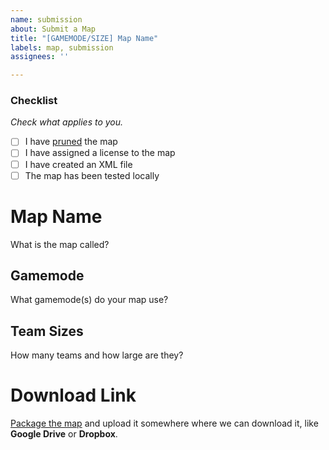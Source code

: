 ```yaml
---
name: submission
about: Submit a Map
title: "[GAMEMODE/SIZE] Map Name"
labels: map, submission
assignees: ''

---
```


### Checklist
*Check what applies to you.*
- [ ] I have [pruned](https://pgm.dev/docs/guides/packaging/pruning-chunks) the map
- [ ] I have assigned a license to the map
- [ ] I have created an XML file
- [ ] The map has been tested locally

# Map Name
What is the map called?

## Gamemode
What gamemode(s) do your map use?

## Team Sizes
How many teams and how large are they?

# Download Link
[Package the map](https://pgm.dev/docs/guides/packaging/compiling-and-releasing) and upload it somewhere where we can download it, like **Google Drive** or **Dropbox**.
